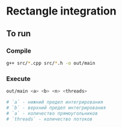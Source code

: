 # Rectangle integration

## To run

### Compile

```bash
g++ src/*.cpp src/*.h -o out/main
```

### Execute

```bash
out/main <a> <b> <n> <threads>

# `a` - нижний предел интегрирования  
# `b` - верхний предел интегрирования  
# `a` - количество прямоугольников  
# `threads` - количество потоков 
```

 
